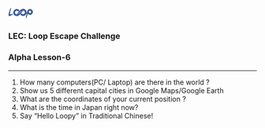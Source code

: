 <img src='loop.png' width='10%'>

### LEC: Loop Escape Challenge
### Alpha Lesson-6
---
1. How many computers(PC/ Laptop) are there in the world ?
2. Show us 5 different capital cities in Google Maps/Google Earth
3. What are the coordinates of your current position ?
4. What is the time in Japan right now?
5. Say “Hello Loopy” in Traditional Chinese!